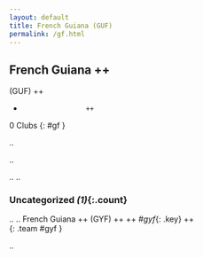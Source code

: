 ```yaml
---
layout: default
title: French Guiana (GUF)
permalink: /gf.html
---
```



## French Guiana   ++
(GUF)  ++
-                     ++
0 Clubs
{: #gf }


.. 




.. 




.. 
.. 


### Uncategorized _(1)_{:.count}


..
..
French Guiana  ++
 (GYF) ++
 ++
_#gyf_{: .key} ++
<br>
{: .team #gyf }




.. 
 
